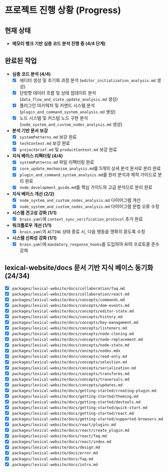 # 프로젝트 진행 상황 (Progress)

## 현재 상태
- **메모리 뱅크 기반 심층 코드 분석 진행 중 (4/4 단계)**

## 완료된 작업
- **심층 코드 분석 (4/4)**
  - [x] 에디터 생성 및 초기화 과정 분석 (`editor_initialization_analysis.md` 생성)
  - [x] 단방향 데이터 흐름 및 상태 업데이트 분석 (`data_flow_and_state_update_analysis.md` 생성)
  - [x] 플러그인 아키텍처 및 커맨드 시스템 분석 (`plugin_and_command_system_analysis.md` 생성)
  - [x] 노드 시스템 및 커스텀 노드 구현 분석 (`node_system_and_custom_nodes_analysis.md` 생성)
- **분석 기반 문서 보강**
  - [x] `systemPatterns.md` 보강 완료
  - [x] `techContext.md` 보강 완료
  - [x] `projectbrief.md` 및 `productContext.md` 보강 완료
- **지식 베이스 리팩터링 (4/4)**
  - [x] `systemPatterns.md` 파일 리팩터링 완료
  - [x] `core_update_mechanism_analysis.md`를 5개의 상세 분석 문서로 분리 완료
  - [x] `plugin_and_command_system_analysis.md`를 원리 분석과 제작 가이드로 분리 완료
  - [x] `node_development_guide.md`를 핵심 가이드와 고급 분석으로 분리 완료
- **지식 베이스 개선 (2/2)**
  - [x] `node_system_and_custom_nodes_analysis.md` 다이어그램 개선
  - [x] `node_system_and_custom_nodes_analysis.md` 다이어그램 문법 오류 수정
- **시스템 견고성 강화 (1/1)**
  - [x] `brain.yaml`에 `context_sync_verification_protocol` 추가 완료
- **워크플로우 개선 (1/1)**
  - [x] `brain.yaml`의 `ACTING` 상태 종료 시, 다음 행동을 명확히 묻도록 수정
- **시스템 신뢰성 강화 (1/1)**
  - [x] `brain.yaml`에 `mandatory_response_hooks`를 도입하여 AI의 프로토콜 준수 강제

## lexical-website/docs 문서 기반 지식 베이스 동기화 (24/34)
- [x] `packages/lexical-website/docs/collaboration/faq.md`
- [x] `packages/lexical-website/docs/collaboration/react.md`
- [x] `packages/lexical-website/docs/concepts/commands.md`
- [x] `packages/lexical-website/docs/concepts/dom-events.md`
- [x] `packages/lexical-website/docs/concepts/editor-state.md`
- [x] `packages/lexical-website/docs/concepts/history.md`
- [x] `packages/lexical-website/docs/concepts/key-management.md`
- [x] `packages/lexical-website/docs/concepts/listeners.md`
- [x] `packages/lexical-website/docs/concepts/node-cloning.md`
- [x] `packages/lexical-website/docs/concepts/node-replacement.md`
- [x] `packages/lexical-website/docs/concepts/node-state.md`
- [x] `packages/lexical-website/docs/concepts/nodes.mdx`
- [x] `packages/lexical-website/docs/concepts/read-only.md`
- [x] `packages/lexical-website/docs/concepts/selection.md`
- [x] `packages/lexical-website/docs/concepts/serialization.md`
- [x] `packages/lexical-website/docs/concepts/transforms.md`
- [x] `packages/lexical-website/docs/concepts/traversals.md`
- [x] `packages/lexical-website/docs/concepts/updates.md`
- [x] `packages/lexical-website/docs/getting-started/creating-plugin.md`
- [x] `packages/lexical-website/docs/getting-started/theming.md`
- [x] `packages/lexical-website/docs/getting-started/devtools.md`
- [x] `packages/lexical-website/docs/getting-started/quick-start.md`
- [x] `packages/lexical-website/docs/getting-started/react.md`
- [x] `packages/lexical-website/docs/getting-started/supported-browsers.md`
- [x] `packages/lexical-website/docs/react/plugins.md`
- [x] `packages/lexical-website/docs/react/create_plugin.md`
- [x] `packages/lexical-website/docs/react/faq.md`
- [x] `packages/lexical-website/docs/react/index.md`
- [x] `packages/lexical-website/docs/design.md`
- [x] `packages/lexical-website/docs/error.md`
- [x] `packages/lexical-website/docs/faq.md`
- [x] `packages/lexical-website/docs/intro.md`